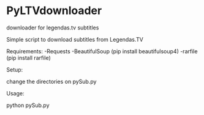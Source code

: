 PyLTVdownloader
===============

downloader for legendas.tv subtitles

Simple script to download subtitles from Legendas.TV

Requirements:
-Requests
-BeautifulSoup   (pip install beautifulsoup4)
-rarfile   (pip install rarfile)

Setup:

change the directories on pySub.py

Usage:

python pySub.py